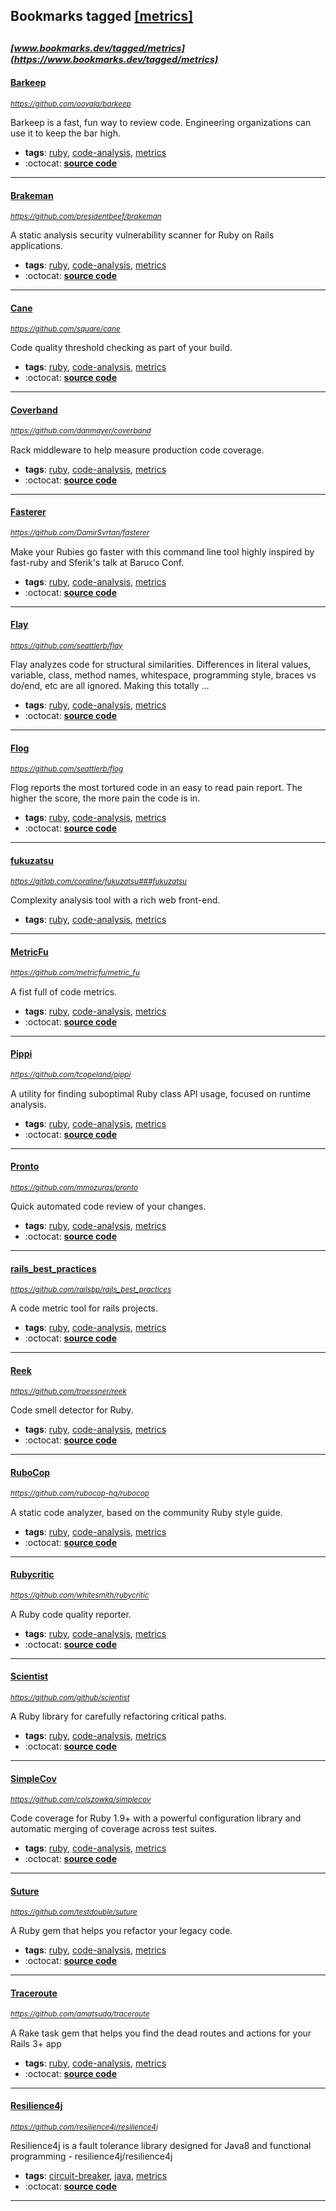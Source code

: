 ## Bookmarks tagged [[metrics]](https://www.bookmarks.dev?q=[metrics])

_<sup><sup>[www.bookmarks.dev/tagged/metrics](https://www.bookmarks.dev/tagged/metrics)</sup></sup>_
---
#### [Barkeep](https://github.com/ooyala/barkeep)
_<sup>https://github.com/ooyala/barkeep</sup>_

Barkeep is a fast, fun way to review code. Engineering organizations can use it to keep the bar high.
* **tags**: [ruby](../tagged/ruby.md), [code-analysis](../tagged/code-analysis.md), [metrics](../tagged/metrics.md)
* :octocat: **[source code](https://github.com/ooyala/barkeep)**
---
#### [Brakeman](https://github.com/presidentbeef/brakeman)
_<sup>https://github.com/presidentbeef/brakeman</sup>_

A static analysis security vulnerability scanner for Ruby on Rails applications.
* **tags**: [ruby](../tagged/ruby.md), [code-analysis](../tagged/code-analysis.md), [metrics](../tagged/metrics.md)
* :octocat: **[source code](https://github.com/presidentbeef/brakeman)**
---
#### [Cane](https://github.com/square/cane)
_<sup>https://github.com/square/cane</sup>_

Code quality threshold checking as part of your build.
* **tags**: [ruby](../tagged/ruby.md), [code-analysis](../tagged/code-analysis.md), [metrics](../tagged/metrics.md)
* :octocat: **[source code](https://github.com/square/cane)**
---
#### [Coverband](https://github.com/danmayer/coverband)
_<sup>https://github.com/danmayer/coverband</sup>_

Rack middleware to help measure production code coverage.
* **tags**: [ruby](../tagged/ruby.md), [code-analysis](../tagged/code-analysis.md), [metrics](../tagged/metrics.md)
* :octocat: **[source code](https://github.com/danmayer/coverband)**
---
#### [Fasterer](https://github.com/DamirSvrtan/fasterer)
_<sup>https://github.com/DamirSvrtan/fasterer</sup>_

Make your Rubies go faster with this command line tool highly inspired by fast-ruby and Sferik's talk at Baruco Conf.
* **tags**: [ruby](../tagged/ruby.md), [code-analysis](../tagged/code-analysis.md), [metrics](../tagged/metrics.md)
* :octocat: **[source code](https://github.com/DamirSvrtan/fasterer)**
---
#### [Flay](https://github.com/seattlerb/flay)
_<sup>https://github.com/seattlerb/flay</sup>_

Flay analyzes code for structural similarities. Differences in literal values, variable, class, method names, whitespace, programming style, braces vs do/end, etc are all ignored. Making this totally ...
* **tags**: [ruby](../tagged/ruby.md), [code-analysis](../tagged/code-analysis.md), [metrics](../tagged/metrics.md)
* :octocat: **[source code](https://github.com/seattlerb/flay)**
---
#### [Flog](https://github.com/seattlerb/flog)
_<sup>https://github.com/seattlerb/flog</sup>_

Flog reports the most tortured code in an easy to read pain report. The higher the score, the more pain the code is in.
* **tags**: [ruby](../tagged/ruby.md), [code-analysis](../tagged/code-analysis.md), [metrics](../tagged/metrics.md)
* :octocat: **[source code](https://github.com/seattlerb/flog)**
---
#### [fukuzatsu](https://gitlab.com/coraline/fukuzatsu###fukuzatsu)
_<sup>https://gitlab.com/coraline/fukuzatsu###fukuzatsu</sup>_

Complexity analysis tool with a rich web front-end.
* **tags**: [ruby](../tagged/ruby.md), [code-analysis](../tagged/code-analysis.md), [metrics](../tagged/metrics.md)
---
#### [MetricFu](https://github.com/metricfu/metric_fu)
_<sup>https://github.com/metricfu/metric_fu</sup>_

A fist full of code metrics.
* **tags**: [ruby](../tagged/ruby.md), [code-analysis](../tagged/code-analysis.md), [metrics](../tagged/metrics.md)
* :octocat: **[source code](https://github.com/metricfu/metric_fu)**
---
#### [Pippi](https://github.com/tcopeland/pippi)
_<sup>https://github.com/tcopeland/pippi</sup>_

A utility for finding suboptimal Ruby class API usage, focused on runtime analysis.
* **tags**: [ruby](../tagged/ruby.md), [code-analysis](../tagged/code-analysis.md), [metrics](../tagged/metrics.md)
* :octocat: **[source code](https://github.com/tcopeland/pippi)**
---
#### [Pronto](https://github.com/mmozuras/pronto)
_<sup>https://github.com/mmozuras/pronto</sup>_

Quick automated code review of your changes.
* **tags**: [ruby](../tagged/ruby.md), [code-analysis](../tagged/code-analysis.md), [metrics](../tagged/metrics.md)
* :octocat: **[source code](https://github.com/mmozuras/pronto)**
---
#### [rails_best_practices](https://github.com/railsbp/rails_best_practices)
_<sup>https://github.com/railsbp/rails_best_practices</sup>_

A code metric tool for rails projects.
* **tags**: [ruby](../tagged/ruby.md), [code-analysis](../tagged/code-analysis.md), [metrics](../tagged/metrics.md)
* :octocat: **[source code](https://github.com/railsbp/rails_best_practices)**
---
#### [Reek](https://github.com/troessner/reek)
_<sup>https://github.com/troessner/reek</sup>_

Code smell detector for Ruby.
* **tags**: [ruby](../tagged/ruby.md), [code-analysis](../tagged/code-analysis.md), [metrics](../tagged/metrics.md)
* :octocat: **[source code](https://github.com/troessner/reek)**
---
#### [RuboCop](https://github.com/rubocop-hq/rubocop)
_<sup>https://github.com/rubocop-hq/rubocop</sup>_

A static code analyzer, based on the community Ruby style guide.
* **tags**: [ruby](../tagged/ruby.md), [code-analysis](../tagged/code-analysis.md), [metrics](../tagged/metrics.md)
* :octocat: **[source code](https://github.com/rubocop-hq/rubocop)**
---
#### [Rubycritic](https://github.com/whitesmith/rubycritic)
_<sup>https://github.com/whitesmith/rubycritic</sup>_

A Ruby code quality reporter.
* **tags**: [ruby](../tagged/ruby.md), [code-analysis](../tagged/code-analysis.md), [metrics](../tagged/metrics.md)
* :octocat: **[source code](https://github.com/whitesmith/rubycritic)**
---
#### [Scientist](https://github.com/github/scientist)
_<sup>https://github.com/github/scientist</sup>_

A Ruby library for carefully refactoring critical paths.
* **tags**: [ruby](../tagged/ruby.md), [code-analysis](../tagged/code-analysis.md), [metrics](../tagged/metrics.md)
* :octocat: **[source code](https://github.com/github/scientist)**
---
#### [SimpleCov](https://github.com/colszowka/simplecov)
_<sup>https://github.com/colszowka/simplecov</sup>_

Code coverage for Ruby 1.9+ with a powerful configuration library and automatic merging of coverage across test suites.
* **tags**: [ruby](../tagged/ruby.md), [code-analysis](../tagged/code-analysis.md), [metrics](../tagged/metrics.md)
* :octocat: **[source code](https://github.com/colszowka/simplecov)**
---
#### [Suture](https://github.com/testdouble/suture)
_<sup>https://github.com/testdouble/suture</sup>_

A Ruby gem that helps you refactor your legacy code.
* **tags**: [ruby](../tagged/ruby.md), [code-analysis](../tagged/code-analysis.md), [metrics](../tagged/metrics.md)
* :octocat: **[source code](https://github.com/testdouble/suture)**
---
#### [Traceroute](https://github.com/amatsuda/traceroute)
_<sup>https://github.com/amatsuda/traceroute</sup>_

A Rake task gem that helps you find the dead routes and actions for your Rails 3+ app
* **tags**: [ruby](../tagged/ruby.md), [code-analysis](../tagged/code-analysis.md), [metrics](../tagged/metrics.md)
* :octocat: **[source code](https://github.com/amatsuda/traceroute)**
---
#### [Resilience4j](https://github.com/resilience4j/resilience4j)
_<sup>https://github.com/resilience4j/resilience4j</sup>_

Resilience4j is a fault tolerance library designed for Java8 and functional programming - resilience4j/resilience4j
* **tags**: [circuit-breaker](../tagged/circuit-breaker.md), [java](../tagged/java.md), [metrics](../tagged/metrics.md)
* :octocat: **[source code](https://github.com/resilience4j/resilience4j)**
---
